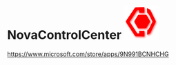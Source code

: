 # NovaControlCenter <img src="https://raw.githubusercontent.com/NavithuSriyananda/NovaControlCenter/master/Images/Logo.png" alt="Logo" width="80"> 
https://www.microsoft.com/store/apps/9N991BCNHCHG
